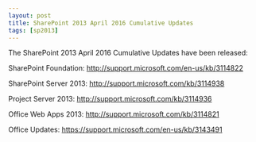 ```yaml
---
layout: post
title: SharePoint 2013 April 2016 Cumulative Updates
tags: [sp2013]
---
```


The SharePoint 2013 April 2016 Cumulative Updates have been released:

SharePoint Foundation: <http://support.microsoft.com/en-us/kb/3114822>

SharePoint Server 2013: <http://support.microsoft.com/kb/3114938>

Project Server 2013: <http://support.microsoft.com/kb/3114936>

Office Web Apps 2013: <http://support.microsoft.com/kb/3114821>

Office Updates: <https://support.microsoft.com/en-us/kb/3143491>
